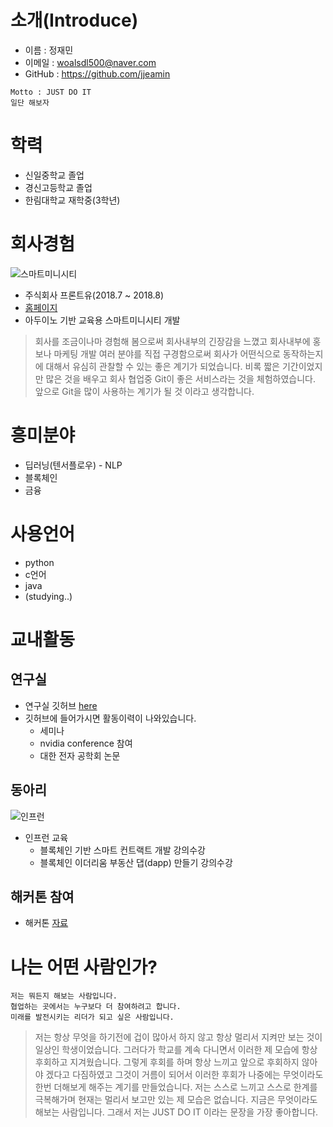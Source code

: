 # 소개(Introduce)

- 이름 : 정재민
- 이메일 : woalsdl500@naver.com
- GitHub : https://github.com/jjeamin

```
Motto : JUST DO IT
일단 해보자
```


# 학력
- 신일중학교 졸업
- 경신고등학교 졸업
- 한림대학교 재학중(3학년)


# 회사경험
![스마트미니시티](https://github.com/jjeamin/RESUME/blob/master/image/smartcity.jpg)

- 주식회사 프론트유(2018.7 ~ 2018.8)
- [홈페이지](http://www.frontu.co.kr:8888/)
- 아두이노 기반 교육용 스마트미니시티 개발
> 회사를 조금이나마 경험해 봄으로써 회사내부의 긴장감을 느꼈고 회사내부에 홍보나 마케팅 개발 여러 분야를 직접 구경함으로써 
> 회사가 어떤식으로 동작하는지에 대해서 유심히 관찰할 수 있는 좋은 계기가 되었습니다. 
> 비록 짧은 기간이었지만 많은 것을 배우고 회사 협업중 Git이 좋은 서비스라는 것을 체험하였습니다.
> 앞으로 Git을 많이 사용하는 계기가 될 것 이라고 생각합니다.


# 흥미분야
- 딥러닝(텐서플로우) - NLP
- 블록체인
- 금융


# 사용언어
- python
- c언어
- java
- (studying..)


# 교내활동

## 연구실
- 연구실 깃허브 [here](https://github.com/jeonggunlee/MichinLearning)
- 깃허브에 들어가시면 활동이력이 나와있습니다.
  + 세미나
  + nvidia conference 참여
  + 대한 전자 공학회 논문


## 동아리
![인프런](https://github.com/jjeamin/RESUME/blob/master/image/inflearn.PNG)

- 인프런 교육
  + 블록체인 기반 스마트 컨트랙트 개발 강의수강
  + 블록체인 이더리움 부동산 댑(dapp) 만들기 강의수강


## 해커톤 참여
- 해커톤 [자료](https://github.com/jjeamin/Hackathon)

# 나는 어떤 사람인가?
```
저는 뭐든지 해보는 사람입니다.
협업하는 곳에서는 누구보다 더 참여하려고 합니다.
미래를 발전시키는 리더가 되고 싶은 사람입니다.
```

>저는 항상 무엇을 하기전에 겁이 많아서 하지 않고 항상 멀리서 지켜만 보는 것이 일상인 학생이었습니다. 
>그러다가 학교를 계속 다니면서 이러한 제 모습에 항상 후회하고 지겨웠습니다. 그렇게 후회를 하며 항상 느끼고 
>앞으로 후회하지 않아야 겠다고 다짐하였고 그것이 거름이 되어서 이러한 후회가 나중에는 무엇이라도 한번 더해보게 
>해주는 계기를 만들었습니다. 저는 스스로 느끼고 스스로 한계를 극복해가며 
>현재는 멀리서 보고만 있는 제 모습은 없습니다. 지금은 무엇이라도 해보는 사람입니다.
>그래서 저는 JUST DO IT 이라는 문장을 가장 좋아합니다.

